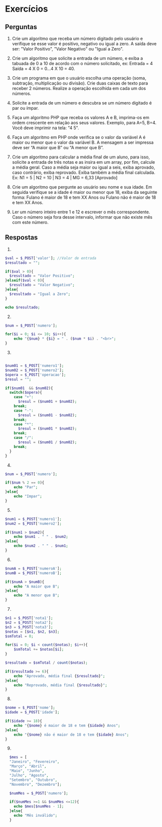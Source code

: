 # Exercícios
## Perguntas

1. Crie um algoritmo que receba um número digitado pelo usuário e verifique se esse valor é positivo, negativo ou igual a zero. A saída deve ser: "Valor Positivo", "Valor Negativo" ou "Igual a Zero".


2. Crie um algoritmo que solicite a entrada de um número, e exiba a tabuada de 0 a 10 de acordo com o número solicitado, ex: 
Entrada = 4
Saída = 4 X 0 = 0...4 X 10 = 40.

3. Crie um programa em que o usuário escolha uma operação (soma, subtração, multiplicação ou divisão). Crie duas caixas de texto para receber 2 números. Realize a operação escolhida em cada um dos números. 

4. Solicite a entrada de um número e descubra se um número digitado é par ou ímpar. 

5. Faça um algoritmo PHP que receba os valores A e B, imprima-os em ordem crescente em relação aos seus valores. Exemplo, para A=5, B=4. Você deve imprimir na tela: "4 5".

6. Faça um algoritmo em PHP onde verifica se o valor da variável A é maior ou menor que o valor da variável B. A mensagem a ser impressa deve ser “A maior que B” ou “A menor que B”.

7. Crie um algoritmo para calcular a média final de um aluno, para isso, solicite a entrada de três notas e as insira em um array, por fim, calcule a média geral. Caso a média seja maior ou igual a seis, exiba aprovado, caso contrário, exiba reprovado. Exiba também a média final calculada.
Ex: N1 = 5 | N2 = 10 | N3 = 4 | MG = 6,33 [Aprovado]

8. Crie um algoritmo que pergunte ao usuário seu nome e sua idade. Em seguida verifique se a idade é maior ou menor que 18, exiba da seguinte forma: Fulano é maior de 18 e tem XX Anos ou Fulano não é maior de 18 e tem XX Anos.

9. Ler um número inteiro entre 1 e 12 e escrever o mês correspondente. Caso o número seja fora desse intervalo, informar que não existe mês com este número.

 ## Respostas 
 1. 
```php
$val = $_POST['valor']; //Valor de entrada
$resultado = "";

if($val > 0){
  $resultado = "Valor Positivo";
}elseif($val < 0){
  $resultado = "Valor Negativo";
}else{
  $resultado = "Igual a Zero";
}

echo $resultado;
```

2. 
```php
$num = $_POST['numero'];

for($i = 0; $i <= 10; $i++){
    echo "{$num} * {$i} = " . ($num * $i) . "<br>";
}
```

3.
```php

$num01 = $_POST['numero1'];
$num02 = $_POST['numero2'];
$opera = $_POST['operacao'];
$resul = "";

if($num01  && $num02){
  switch($opera){
    case "+":
      $resul = ($num01 + $num02);
    break;
    case "-":
      $resul = ($num01 - $num02);
    break;
    case "*":
      $resul = ($num01 * $num02);
    break;
    case "/":
      $resul = ($num01 / $num02);
    break;
  }
}
```

4. 
```php
$num = $_POST['numero'];

if($num % 2 == 0){
    echo "Par";
}else{
    echo "Impar";
}
```

5. 
```php
$num1 = $_POST['numero1'];
$num2 = $_POST['numero2'];

if($num1 > $num2){
    echo $num1 . " " . $num2;
}else{
    echo $num2 . " " . $num1;
}
```

6.
```php
$numA = $_POST['numeroA'];
$numB = $_POST['numeroB'];

if($numA > $numB){
    echo "A maior que B";
}else{
    echo "A menor que B";
}
```

7.
```php
$n1 = $_POST['nota1'];
$n2 = $_POST['nota2'];
$n3 = $_POST['nota3'];
$notas = [$n1, $n2, $n3];
$smTotal = 0;

for($i = 0; $i < count($notas); $i++){
    $smTotal += $notas[$i];
}

$resultado = $smTotal / count($notas);

if($resultado >= 6){
    echo "Aprovado, média final {$resultado}";
}else{
    echo "Reprovado, média final {$resultado}";
}
```

8.
```php
$nome = $_POST['nome'];
$idade = $_POST['idade'];

if($idade >= 18){
    echo "{$nome} é maior de 18 e tem {$idade} Anos";
}else{
    echo "{$nome} não é maior de 18 e tem {$idade} Anos";
}
```

9.
```php
  $mes = [
  "Janeiro", "Fevereiro",
  "Março", "Abril",
  "Maio", "Junho",
  "Julho", "Agosto",
  "Setembro", "Outubro",
  "Novembro", "Dezembro"];

  $numMes = $_POST['numero'];

  if($numMes >=1 && $numMes <=12){
    echo $mes[$numMes - 1];
  }else{
    echo "Mês inválido";
  }
```